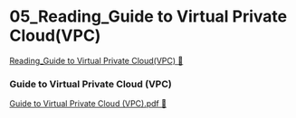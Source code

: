 # 05_Reading_Guide to Virtual Private Cloud(VPC)

[Reading_Guide to Virtual Private Cloud(VPC) &#128279;](https://www.coursera.org/learn/introduction-to-security-principles-in-cloud-computing/supplement/TlgGW/guide-to-virtual-private-cloud-vpc)

### Guide to Virtual Private Cloud (VPC)

[Guide to Virtual Private Cloud (VPC).pdf 🔗](https://1drv.ms/b/c/526c45566c8c239a/EVEazjgIRFhHq8r4LMEVEhkBVi3kkWAdWfVlqZmchg8YCA?e=xTMrxS)
